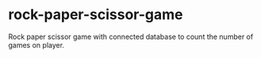 # rock-paper-scissor-game
Rock paper scissor game with connected database to count the number of games on player.
